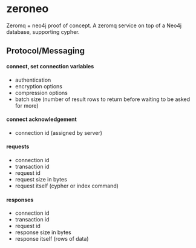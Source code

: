 zeroneo
=======
Zeromq + neo4j proof of concept. A zeromq service on top of a Neo4j database, supporting cypher.

## Protocol/Messaging

#### connect, set connection variables

* authentication
* encryption options
* compression options
* batch size (number of result rows to return before waiting to be asked for more)

#### connect acknowledgement

* connection id (assigned by server)

#### requests

* connection id
* transaction id
* request id
* request size in bytes
* request itself (cypher or index command)

#### responses

* connection id
* transaction id
* request id
* response size in bytes
* response itself (rows of data)